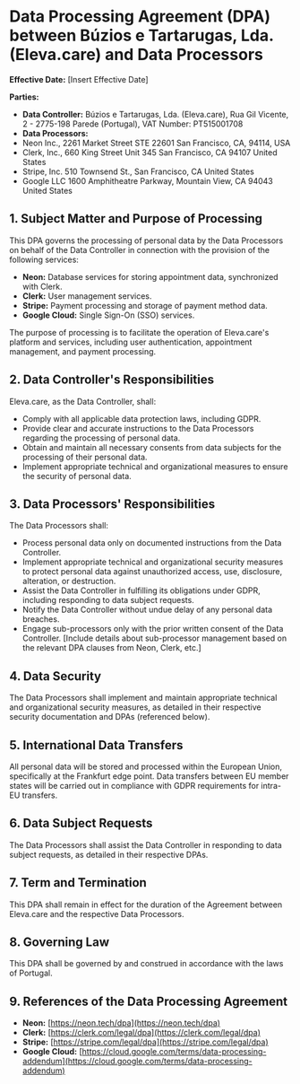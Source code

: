 # Data Processing Agreement (DPA) between Búzios e Tartarugas, Lda. (Eleva.care) and Data Processors

**Effective Date:** [Insert Effective Date]

**Parties:**

- **Data Controller:** Búzios e Tartarugas, Lda. (Eleva.care), Rua Gil Vicente, 2 - 2775-198 Parede (Portugal), VAT Number: PT515001708
- **Data Processors:**
- Neon Inc., 2261 Market Street STE 22601 San Francisco, CA, 94114, USA
- Clerk, Inc., 660 King Street Unit 345 San Francisco, CA 94107 United States
- Stripe, Inc. 510 Townsend St., San Francisco, CA United States
- Google LLC 1600 Amphitheatre Parkway, Mountain View, CA 94043 United States

## 1. Subject Matter and Purpose of Processing

This DPA governs the processing of personal data by the Data Processors on behalf of the Data Controller in connection with the provision of the following services:

- **Neon:** Database services for storing appointment data, synchronized with Clerk.
- **Clerk:** User management services.
- **Stripe:** Payment processing and storage of payment method data.
- **Google Cloud:** Single Sign-On (SSO) services.

The purpose of processing is to facilitate the operation of Eleva.care's platform and services, including user authentication, appointment management, and payment processing.

## 2. Data Controller's Responsibilities

Eleva.care, as the Data Controller, shall:

- Comply with all applicable data protection laws, including GDPR.
- Provide clear and accurate instructions to the Data Processors regarding the processing of personal data.
- Obtain and maintain all necessary consents from data subjects for the processing of their personal data.
- Implement appropriate technical and organizational measures to ensure the security of personal data.

## 3. Data Processors' Responsibilities

The Data Processors shall:

- Process personal data only on documented instructions from the Data Controller.
- Implement appropriate technical and organizational security measures to protect personal data against unauthorized access, use, disclosure, alteration, or destruction.
- Assist the Data Controller in fulfilling its obligations under GDPR, including responding to data subject requests.
- Notify the Data Controller without undue delay of any personal data breaches.
- Engage sub-processors only with the prior written consent of the Data Controller. [Include details about sub-processor management based on the relevant DPA clauses from Neon, Clerk, etc.]

## 4. Data Security

The Data Processors shall implement and maintain appropriate technical and organizational security measures, as detailed in their respective security documentation and DPAs (referenced below).

## 5. International Data Transfers

All personal data will be stored and processed within the European Union, specifically at the Frankfurt edge point. Data transfers between EU member states will be carried out in compliance with GDPR requirements for intra-EU transfers.

## 6. Data Subject Requests

The Data Processors shall assist the Data Controller in responding to data subject requests, as detailed in their respective DPAs.

## 7. Term and Termination

This DPA shall remain in effect for the duration of the Agreement between Eleva.care and the respective Data Processors.

## 8. Governing Law

This DPA shall be governed by and construed in accordance with the laws of Portugal.

## 9. References of the Data Processing Agreement

- **Neon:** [https://neon.tech/dpa](https://neon.tech/dpa)
- **Clerk:** [https://clerk.com/legal/dpa](https://clerk.com/legal/dpa)
- **Stripe:** [https://stripe.com/legal/dpa](https://stripe.com/legal/dpa)
- **Google Cloud:** [https://cloud.google.com/terms/data-processing-addendum](https://cloud.google.com/terms/data-processing-addendum)
